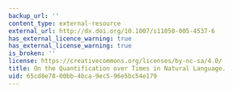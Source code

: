 ```yaml
---
backup_url: ''
content_type: external-resource
external_url: http://dx.doi.org/10.1007/s11050-005-4537-6
has_external_licence_warning: true
has_external_license_warning: true
is_broken: ''
license: https://creativecommons.org/licenses/by-nc-sa/4.0/
title: On the Quantification over Times in Natural Language.
uid: 65cd8e78-00bb-4bca-9ec5-96e5bc54e179
---
```

